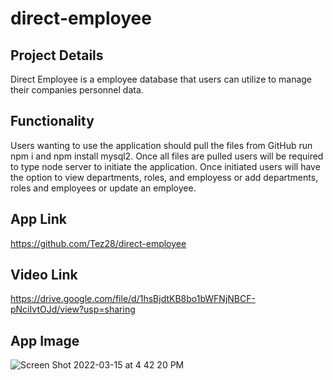 # direct-employee

## Project Details
 Direct Employee is a employee database that users can utilize to manage their companies personnel data.
 
 ## Functionality
 
 Users wanting to use the application should pull the files from GitHub run npm i and npm install mysql2. Once all files are pulled
 users will be required to type node server to initiate the application. Once initiated users will have the option to view departments,
 roles, and employess or add departments, roles and employees or update an employee.
 
 ## App Link
 https://github.com/Tez28/direct-employee
 
 ## Video Link
 https://drive.google.com/file/d/1hsBjdtKB8bo1bWFNjNBCF-pNciIvtOJd/view?usp=sharing
 
 ## App Image
 ![Screen Shot 2022-03-15 at 4 42 20 PM](https://user-images.githubusercontent.com/92187341/158469881-e642b699-931b-426d-a45c-5b4044541bed.png)
